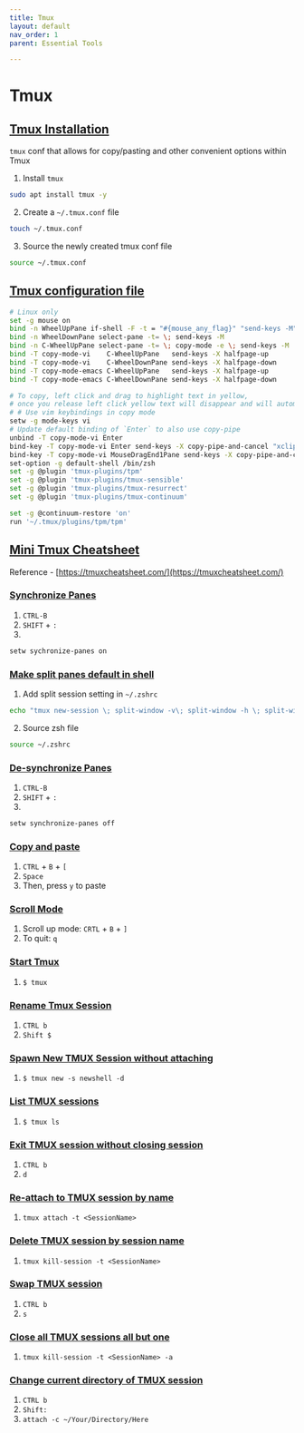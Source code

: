 ```yaml
---
title: Tmux
layout: default
nav_order: 1
parent: Essential Tools

---
```


# Tmux
## **<ins>Tmux Installation</ins>**
`tmux` conf that allows for copy/pasting and other convenient options within Tmux 

1. Install `tmux`
```bash
sudo apt install tmux -y
```

2. Create a `~/.tmux.conf` file
```bash
touch ~/.tmux.conf
```

3. Source the newly created tmux conf file
```bash
source ~/.tmux.conf
```

## **<ins>Tmux configuration file</ins>**
```bash
# Linux only
set -g mouse on
bind -n WheelUpPane if-shell -F -t = "#{mouse_any_flag}" "send-keys -M" "if -Ft= '#{pane_in_mode}' 'send-keys -M' 'select-pane -t=; copy-mode -e; send-keys -M'"
bind -n WheelDownPane select-pane -t= \; send-keys -M
bind -n C-WheelUpPane select-pane -t= \; copy-mode -e \; send-keys -M
bind -T copy-mode-vi    C-WheelUpPane   send-keys -X halfpage-up
bind -T copy-mode-vi    C-WheelDownPane send-keys -X halfpage-down
bind -T copy-mode-emacs C-WheelUpPane   send-keys -X halfpage-up
bind -T copy-mode-emacs C-WheelDownPane send-keys -X halfpage-down

# To copy, left click and drag to highlight text in yellow, 
# once you release left click yellow text will disappear and will automatically be available in clibboard
# # Use vim keybindings in copy mode
setw -g mode-keys vi
# Update default binding of `Enter` to also use copy-pipe
unbind -T copy-mode-vi Enter
bind-key -T copy-mode-vi Enter send-keys -X copy-pipe-and-cancel "xclip -selection c"
bind-key -T copy-mode-vi MouseDragEnd1Pane send-keys -X copy-pipe-and-cancel "xclip -in -selection clipboard"
set-option -g default-shell /bin/zsh
set -g @plugin 'tmux-plugins/tpm'
set -g @plugin 'tmux-plugins/tmux-sensible'
set -g @plugin 'tmux-plugins/tmux-resurrect'
set -g @plugin 'tmux-plugins/tmux-continuum'

set -g @continuum-restore 'on'
run '~/.tmux/plugins/tpm/tpm'
```




## **<ins>Mini Tmux Cheatsheet</ins>** 
Reference - [https://tmuxcheatsheet.com/](https://tmuxcheatsheet.com/)

### <ins>Synchronize Panes</ins>
1. `CTRL-B` 
2. `SHIFT` + `:`
3.  
```bash
setw sychronize-panes on
```

### <ins>Make split panes default in shell</ins>
1. Add split session setting in `~/.zshrc`
```bash
echo "tmux new-session \; split-window -v\; split-window -h \; split-window -h" >> ~/.zshrc
```

2. Source zsh file
```bash
source ~/.zshrc
```

### <ins>De-synchronize Panes</ins>
1. `CTRL-B`
2. `SHIFT` + `:`
3. 
```bash
setw synchronize-panes off
```


### <ins>Copy and paste</ins>
1. `CTRL` + `B` + `[`
2. `Space`
3. Then, press `y` to paste 


### <ins>Scroll Mode</ins>
1. Scroll up mode: `CRTL` + `B` + `]`
2. To quit: `q`


### <ins>Start Tmux</ins>
1. `$ tmux`

### <ins>Rename Tmux Session</ins>
1. `CTRL b`
2. `Shift $`


### <ins>Spawn New TMUX Session without attaching</ins>
1. `$ tmux new -s newshell -d`

### <ins>List TMUX sessions</ins>
1. `$ tmux ls`


### <ins>Exit TMUX session without closing session</ins>
1. `CTRL b`
2. `d`

### <ins>Re-attach to TMUX session by name</ins>
1. `tmux attach -t <SessionName>`


### <ins>Delete TMUX session by session name</ins>
1. `tmux kill-session -t <SessionName>`

### <ins>Swap TMUX session</ins>
1. `CTRL b`
2. `s`


### <ins>Close all TMUX sessions all but one</ins>
1. `tmux kill-session -t <SessionName> -a`



### <ins>Change current directory of TMUX session</ins>
1. `CTRL b`
2. `Shift:`
3. `attach -c ~/Your/Directory/Here`